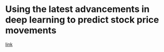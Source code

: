 # Using the latest advancements in deep learning to predict stock price movements
[link](https://medium.com/towards-data-science/aifortrading-2edd6fac689d)